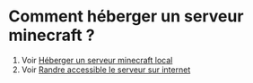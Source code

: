 # Comment héberger un serveur minecraft ?

1. Voir [Héberger un serveur minecraft local](https://github.com/MrPowley/TUTO-Heberger-serveur-MC/blob/main/heberger-serveur-local.md)
2. Voir [Randre accessible le serveur sur internet](https://github.com/MrPowley/TUTO-Heberger-serveur-MC/blob/main/y-acceder-hors-LAN.md)
